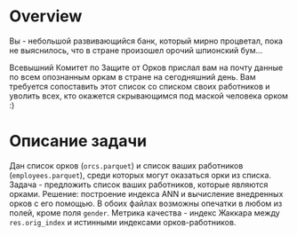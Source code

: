 # Overview

Вы - небольшой развивающийся банк, который мирно процветал, пока не выяснилось, что в стране произошел орочий шпионский бум…

Всевышний Комитет по Защите от Орков прислал вам на почту данные по всем опознанным оркам в стране на сегодняшний день. Вам требуется сопоставить этот список со списком своих работников и уволить всех, кто окажется скрывающимся под маской человека орком :)

# Описание задачи

Дан список орков (`orcs.parquet`) и список ваших работников (`employees.parquet`), среди которых могут оказаться орки из списка.
Задача - предложить список ваших работников, которые являются орками. 
Решение: построение индекса ANN и вычисление внедренных орков с его помощью. В обоих файлах возможны опечатки в любом из полей, кроме поля `gender`. 
Метрика качества - индекс Жаккара между `res.orig_index` и истинными индексами орков-работников.